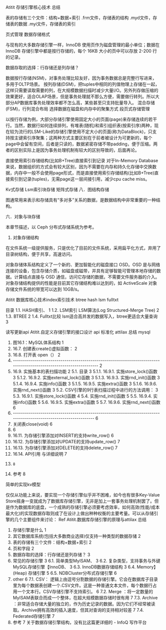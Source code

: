 Atitit 存储引擎核心技术 总结


表的存储有三个文件：结构+数据+索引
.frm文件，存储表的结构
.myd文件，存储表的数据
.myi文件，存储表的索引

页式管理 数据存储格式

与现有的大多数存储引擎一样，InnoDB 使用页作为磁盘管理的最小单位；数据在 InnoDB 存储引擎中都是按行存储的，每个 16KB 大小的页中可以存放 2-200 行的记录。

数据存取的选择：行存储还是列存储？

数据按行存储(NSM)，对事务处理比较友好，因为事务数据总是完整行写进来， 多用于OLTP场景。
按列存储(DSM)，把tuples中相同的列值物理上存储在一起，这样只需要读取需要的列，在大规模数据扫描时减少大量I/O。另外列存做压缩的效果更好，适合OLAP场景，但是事务处理就不那么方便，需要做行转列。所以大部分AP数据库事务处理效率都不怎么高，某些甚至只支持批量导入。
混合存储(FSM)，行列混合布局
选择数据在磁盘和内存中的聚集方式  段页式存储管理


以按行存储为例，大部分存储引擎使用固定大小的页面(page)来存储连续的若干行。当然，数据行如何连续排列，有堆表(随机)和索引组织表(按索引序)两种，现在较为流行的LSM-Like的存储引擎使用不定大小的页面(称为DataBlock)，只支持按主键索引序聚集；这两种方式主要区别在于前者被设计为可更新的，每个page中会留有空间，后者是只读的，数据紧密存储不带padding，便于压缩。两者的区别实际上是因为事务处理机制有较大的区别导致的，后面再论。

直接使用索引存储结构(比如B+Tree)直接索引到记录
对于In-Memory Database来说，数据组织的方式会有较大区别，因为不需要在内存和持久化存储中交换数据，内存中一般不会使用page形式，而是直接使用索引存储结构(比如B+Tree)直接索引到记录(tuples)，无需page这一层间接引用，减少cpu cache miss。

Kv式存储
Lsm索引块存储
矩阵式存储
八．图结构存储

图通常用来表示和存储具有“多对多”关系的数据，是数据结构中非常重要的一种结构。


六．对象与块存储

本章节描述，以 Ceph 分布式存储系统为参考。

1. 对象存储结构

在文件系统一级提供服务，只是优化了目前的文件系统，采用扁平化方式，弃用了目录树结构，便于共享，高速访问。

对象存储体系结构定义了一个新的、更加智能化的磁盘接口 OSD。OSD 是与网络连接的设备，包含存储介质，如磁盘或磁带，并具有足够智能可管理本地存储的数据。计算结点直接与 OSD 通信，访问它存储的数据，不需要文件服务器的介入。对象存储结构提供的性能是目前其它存储结构难以达到的，如 ActiveScale 对象存储文件系统的带宽可以达到 10GB/s。


Atitit 数据库核心技术index索引技术 btree hash lsm fulltxt

目录
1.1. HASH索引、	1
1.2. LSM索引  LSM算法(Log Structured-Merge Tree)	2
1.3. BTREE	2
1.4. Fulltxt比较  lsm适合高并发的数据写入，btree更适合大量查询	3

读写更新api
Atitit.自定义存储引擎的接口设计 api 标准化 attilax 总结  mysql


1. 图16.1：MySQL体系结构	1
2. 16.7. 创建表create()虚拟函数：	2
3. 16.8. 打开表 open（）	2
4. ---------------------------------------------------------------------------------------------------------------------	2
5. 16.9. 实施基本的表扫描功能	2
5.1. 目录	3
5.1.1. 16.9.1. 实施store_lock()函数	3
5.1.2. 16.9.2. 实施external_lock()函数	3
5.1.3. 16.9.3. 实施rnd_init()函数	3
5.1.4. 16.9.4. 实施info()函数	3
5.1.5. 16.9.5. 实施extra()函数	3
5.1.6. 16.9.6. 实施rnd_next()函数	3
5.2. CSV引擎的9行表扫描过程中进行的方法调用：	3
5.3. 16.9.1. 实施store_lock()函数	4
5.4. 实施rnd_init()函数	5
5.5. 16.9.4. 实施info()函数	5
5.6. 16.9.5. 实施extra()函数	5
5.7. 16.9.6. 实施rnd_next()函数	6
6. -------------------------------------------------------------------------------------------------------------------	6
7. 关闭表close(void)	6
8. 	6
9. 16.11. 为存储引擎添加对INSERT的支持write_row()	6
10. 16.12. 为存储引擎添加对UPDATE的支持update_row()	7
11. 16.13. 为存储引擎添加对DELETE的支持delete_row()	7
12. 16.14. API引用 与详细说明	7
13. 	8
14. 参考	8

简单的实现kv模型

仅仅从功能上来说，要实现一个存储引擎似乎并不困难，如今也有很多Key-Value Store摇身一变就成为了数据库存储引擎，无非是加上一套事务处理机制罢了。但是作为数据库的底盘，一个成熟的存储引擎必须要考虑效率，如何高效(性能/成本最大化)的实现数据存取则成了在设计上做出种种权衡的主要考量。可以从存储引擎的几个主要组件来讨论：
Ref
Atitit.数据库存储引擎的原理与attilax 总结

1. 存储引擎是什么	1
2. 其它数据库系统(包括大多数商业选择)仅支持一种类型的数据存储	2
3. 表的存储有三个文件：结构+数据+索引	2
4. 页和字段	2
5. 数据存取的选择：行存储还是列存储？	3
6. 常见的存储引擎	3
6.1. 简单类型MyISAM、	3
6.2. 复杂类型，支持事务与外键 MySQL存储引擎【InnoDB、	3
6.3. InnoDB数据存储结构	3
6.4. Memory】(Heap) 存储引擎	5
6.5. NDBCluster分布式存储引擎	6
7. other	6
7.1. CSV： 逻辑上由逗号分割数据的存储引擎。它会在数据库子目录里为每个数据表创建一个.CSV文件。这是一种普通文本文件，每个数据行占用一个文本行。CSV存储引擎不支持索引。	6
7.2. Merge ：将一定数量的MyISAM表联合而成一个整体，在超大规模数据存储时很有用	7
7.3. Archive ：非常适合存储大量的独立的，作为历史记录的数据。因为它们不经常被读取。Archive拥有高效的插入速度，但其对查询的支持相对较差	7
7.4. Federated存储引擎	7
8. 参考	7
关于数据存储引擎结构，没有比这篇更详细的 - InfoQ 写作平台


